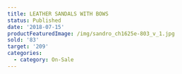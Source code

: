 ```yaml
---
title: LEATHER SANDALS WITH BOWS
status: Published
date: '2018-07-15'
productFeaturedImage: /img/sandro_ch1625e-803_v_1.jpg
sold: '83'
target: '209'
categories:
  - category: On-Sale
---
```


